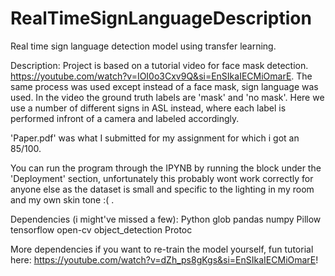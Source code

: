 # RealTimeSignLanguageDescription
Real time sign language detection model using transfer learning.

Description:
Project is based on a tutorial video for face mask detection. https://youtube.com/watch?v=IOI0o3Cxv9Q&si=EnSIkaIECMiOmarE.
The same process was used except instead of a face mask, sign language was used. In the video the ground truth labels are 'mask' and 'no mask'. 
Here we use a number of different signs in ASL instead, where each label is performed infront of a camera and labeled accordingly.

'Paper.pdf' was what I submitted for my assignment for which i got an 85/100. 

You can run the program through the IPYNB by running the block under the 'Deployment' section, unfortunately this probably wont work correctly for anyone else as the dataset is small and specific to the lighting in my room and my own skin tone :( .

Dependencies (i might've missed a few): 
            Python
                glob
                pandas
                numpy
                Pillow
                tensorflow
                open-cv
                object_detection
             Protoc
             
More dependencies if you want to re-train the model yourself, fun tutorial here: https://youtube.com/watch?v=dZh_ps8gKgs&si=EnSIkaIECMiOmarE!

